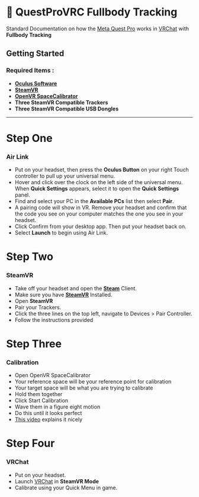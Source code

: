 # 🥽 QuestProVRC Fullbody Tracking
Standard Documentation on how the [Meta Quest Pro](https://www.meta.com/quest/quest-pro/) works in [VRChat](https://vrchat.com/) with **Fullbody Tracking**
## Getting Started
### Required Items : 
* **[Oculus Software](https://www.oculus.com/download_app/?id=1582076955407037)**
* **[SteamVR](https://store.steampowered.com/app/250820/SteamVR/)**
* **[OpenVR SpaceCalibrator](https://github.com/pushrax/OpenVR-SpaceCalibrator)**
* **Three SteamVR Compatible Trackers**
* **Three SteamVR Compatible USB Dongles**

***

# Step One
### Air Link
* Put on your headset, then press the **Oculus Button** on your right Touch controller to pull up your universal menu.
* Hover and click over the clock on the left side of the universal menu. When **Quick Settings** appears, select it to open the **Quick Settings** panel.
* Find and select your PC in the **Available PCs** list then select **Pair**.
* A pairing code will show in VR. Remove your headset and confirm that the code you see on your computer matches the one you see in your headset. 
* Click Confirm from your desktop app. Then put your headset back on.
* Select **Launch** to begin using Air Link. 

# Step Two
### SteamVR
* Take off your headset and open the **[Steam](https://store.steampowered.com/about/)** Client.
* Make sure you have **[SteamVR](https://store.steampowered.com/app/250820/SteamVR/)** Installed.
* Open **SteamVR**
* Pair your Trackers.
* Click the three lines on the top left, navigate to Devices > Pair Controller.
* Follow the instructions provided

# Step Three
### Calibration
* Open OpenVR SpaceCalibrator
* Your reference space will be your reference point for calibration
* Your target space will be what you are trying to calibrate
* Hold them together
* Click Start Calibration
* Wave them in a figure eight motion
* Do this until it looks perfect
* [This video](https://www.youtube.com/watch?v=7r8l5RJdX8o) explains it nicely

# Step Four
### VRChat
* Put on your headset.
* Launch [VRChat](https://vrchat.com/) in **SteamVR Mode**
* Calibrate using your Quick Menu in game.

